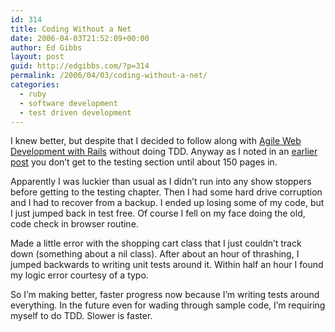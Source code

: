 ```yaml
---
id: 314
title: Coding Without a Net
date: 2006-04-03T21:52:09+00:00
author: Ed Gibbs
layout: post
guid: http://edgibbs.com/?p=314
permalink: /2006/04/03/coding-without-a-net/
categories:
  - ruby
  - software development
  - test driven development
---
```

I knew better, but despite that I decided to follow along with [Agile Web Development with Rails](http://www.pragmaticprogrammer.com/title/rails/) without doing TDD. Anyway as I noted in an [earlier post](http://edgibbs.com/2006/03/26/introducing-tdd-on-page-169-of-agile-web-development-with-rails/) you don&#8217;t get to the testing section until about 150 pages in.

Apparently I was luckier than usual as I didn&#8217;t run into any show stoppers before getting to the testing chapter. Then I had some hard drive corruption and I had to recover from a backup. I ended up losing some of my code, but I just jumped back in test free. Of course I fell on my face doing the old, code check in browser routine.

Made a little error with the shopping cart class that I just couldn&#8217;t track down (something about a nil class). After about an hour of thrashing, I jumped backwards to writing unit tests around it. Within half an hour I found my logic error courtesy of a typo. 

So I&#8217;m making better, faster progress now because I&#8217;m writing tests around everything. In the future even for wading through sample code, I&#8217;m requiring myself to do TDD. Slower is faster.